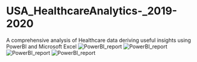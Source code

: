 # USA_HealthcareAnalytics-_2019-2020
A comprehensive analysis of Healthcare data deriving useful insights using PowerBI and Microsoft Excel
![PowerBI_report](assets/hospital_insights.png)
![PowerBI_report](assets/healthcare_provider_metrics.png)
![PowerBI_report](assets/patient_outcome_analysis.png)
![PowerBI_report](assets/executive_summary.png)




